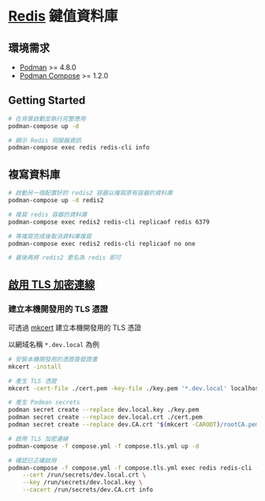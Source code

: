 # [Redis](https://redis.io/) 鍵值資料庫

## 環境需求

- [Podman](https://podman.io/) >= 4.8.0
- [Podman Compose](https://github.com/containers/podman-compose) >= 1.2.0

## Getting Started

```sh
# 在背景啟動並執行完整應用
podman-compose up -d

# 顯示 Redis 伺服器資訊
podman-compose exec redis redis-cli info
```

## 複寫資料庫

```sh
# 啟動另一個配置好的 redis2 容器以複寫原有容器的資料庫
podman-compose up -d redis2

# 複寫 redis 容器的資料庫
podman-compose exec redis2 redis-cli replicaof redis 6379

# 等複寫完成後取消資料庫複寫
podman-compose exec redis2 redis-cli replicaof no one

# 最後再將 redis2 更名為 redis 即可
```

## [啟用 TLS 加密連線](https://redis.io/topics/encryption)

### 建立本機開發用的 TLS 憑證

可透過 [mkcert](https://github.com/FiloSottile/mkcert) 建立本機開發用的 TLS 憑證

以網域名稱 `*.dev.local` 為例

```sh
# 安裝本機開發用的憑證簽發證書
mkcert -install

# 產生 TLS 憑證
mkcert -cert-file ./cert.pem -key-file ./key.pem '*.dev.local' localhost

# 產生 Podman secrets
podman secret create --replace dev.local.key ./key.pem
podman secret create --replace dev.local.crt ./cert.pem
podman secret create --replace dev.CA.crt "$(mkcert -CAROOT)/rootCA.pem"

# 啟用 TLS 加密連線
podman-compose -f compose.yml -f compose.tls.yml up -d

# 確認已正確啟用
podman-compose -f compose.yml -f compose.tls.yml exec redis redis-cli -p 6380 --tls \
    --cert /run/secrets/dev.local.crt \
    --key /run/secrets/dev.local.key \
    --cacert /run/secrets/dev.CA.crt info
```
